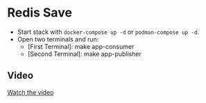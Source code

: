 # Redis Save

- Start stack with `docker-compose up -d` or `podman-compose up -d`.
- Open two terminals and run:
  - [First Terminal]: make app-consumer
  - [Second Terminal]: make app-publisher

## Video

[Watch the video](https://www.youtube.com/watch?v=_PKizQVqe54)
